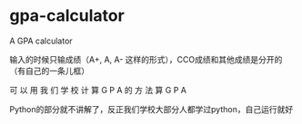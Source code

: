 # gpa-calculator
A GPA calculator

输入的时候只输成绩（A+, A, A- 这样的形式），CCO成绩和其他成绩是分开的（有自己的一条儿框）

可 以 用 我 们 学 校 计 算 G P A 的 方 法 算 G P A

Python的部分就不讲解了，反正我们学校大部分人都学过python，自己运行就好
